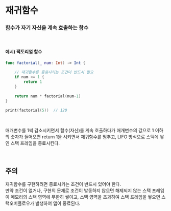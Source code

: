 # 재귀함수
### 함수가 자기 자신을 계속 호출하는 함수

<br/>

#### 예시) 팩토리얼 함수
```swift
func factorial(_ num: Int) -> Int {
    
    // 재귀함수를 종료시키는 조건이 반드시 필요
    if num <= 1 {
        return 1
    }
    
    return num * factorial(num-1)
}

print(factorial(5))  // 120
```

<br/>

매개변수를 1씩 감소시키면서 함수(자신)를 계속 호출하다가 매개변수의 값으로 1 이하의 숫자가 들어오면 return 1을 시키면서 재귀함수를 멈추고, LIFO 방식으로 스택에 쌓인 스택 프레임을 종료시킨다.

<br/>

## 주의
재귀함수를 구현하려면 종료시키는 조건이 반드시 있어야 한다. <br/>
만약 조건이 없거나, 구현의 문제로 조건이 발동하지 않으면 해제되지 않는 스택 프레임이 메모리의 스택 영역에 무한히 쌓이고, 스택 영역을 초과하여 스택 프레임을 쌓으면 스택오버플로우가 발생하여 앱이 종료된다.